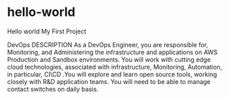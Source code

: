 # hello-world
Hello world My First Project

DevOps DESCRIPTION
As a DevOps Engineer, you are responsible for, Monitoring, and Administering the infrastructure and applications on AWS Production and Sandbox environments.
You will work with cutting edge cloud technologies, associated with infrastructure, Monitoring, Automation, in particular, CI\CD .You will explore and learn open source tools, working closely with R&D application teams.
You will need to be able to manage contact switches on daily basis.

